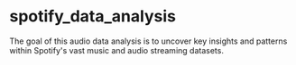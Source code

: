 # spotify_data_analysis
The goal of this audio data analysis is to uncover key insights and patterns within Spotify's vast music and audio streaming datasets.
